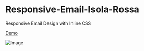 # Responsive-Email-Isola-Rossa
Responsive Email Design with Inline CSS

[Demo](https://responsive-email-isola-rossa.herokuapp.com/)

![Image](https://ibb.co/nDkUC6)
